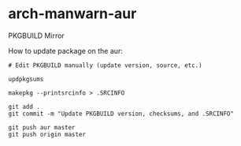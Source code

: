 # arch-manwarn-aur

PKGBUILD Mirror

How to update package on the aur:

```
# Edit PKGBUILD manually (update version, source, etc.)

updpkgsums

makepkg --printsrcinfo > .SRCINFO

git add .
git commit -m "Update PKGBUILD version, checksums, and .SRCINFO"

git push aur master
git push origin master
```

